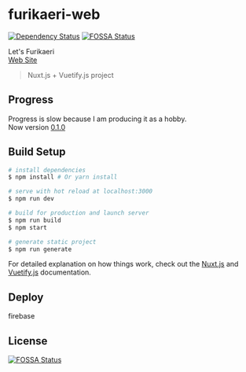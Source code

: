# furikaeri-web
[![Dependency Status](https://beta.gemnasium.com/badges/github.com/tomatoaiu/Furikaeri.svg)](https://beta.gemnasium.com/projects/github.com/tomatoaiu/Furikaeri)
[![FOSSA Status](https://app.fossa.io/api/projects/git%2Bgithub.com%2Ftomatoaiu%2FFurikaeri.svg?type=shield)](https://app.fossa.io/projects/git%2Bgithub.com%2Ftomatoaiu%2FFurikaeri?ref=badge_shield)

Let's Furikaeri  
[Web Site](https://lets-furikaeri.firebaseapp.com/)
> Nuxt.js + Vuetify.js project

## Progress
Progress is slow because I am producing it as a hobby.  
Now version [0.1.0](https://github.com/tomatoaiu/Furikaeri/releases)  

## Build Setup

``` bash
# install dependencies
$ npm install # Or yarn install

# serve with hot reload at localhost:3000
$ npm run dev

# build for production and launch server
$ npm run build
$ npm start

# generate static project
$ npm run generate
```

For detailed explanation on how things work, check out the [Nuxt.js](https://github.com/nuxt/nuxt.js) and [Vuetify.js](https://vuetifyjs.com/) documentation.

## Deploy
firebase


## License
[![FOSSA Status](https://app.fossa.io/api/projects/git%2Bgithub.com%2Ftomatoaiu%2FFurikaeri.svg?type=large)](https://app.fossa.io/projects/git%2Bgithub.com%2Ftomatoaiu%2FFurikaeri?ref=badge_large)